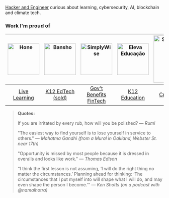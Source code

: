 [Hacker and Engineer](https://cannabrava.co/) curious about learning, cybersecurity, AI, blockchain and climate tech.

### Work I'm proud of

| <img src="https://hone.wpenginepowered.com/wp-content/uploads/Hone-Menu-Logo.svg" alt="Hone" width="100"> | <img src="https://res.cloudinary.com/mpc-cloud/image/upload/v1614294174/marcoscannabrava_github/logo_h6nlpl.png" alt="Bansho" width="100"> | <img src="https://res.cloudinary.com/mpc-cloud/image/upload/v1614295257/marcoscannabrava_github/sw_logo_i64an8.jpg" alt="SimplyWise" width="100"> | <img src="https://res-5.cloudinary.com/crunchbase-production/image/upload/c_lpad,h_256,w_256,f_auto,q_auto:eco/on1zkxyt81ybgbwy5o3i" alt="Eleva Educação" width="100"> | <img src="https://cannabrava.co/static/c8053125a8562003dab8004fd234885b/0c9c1/shine.png" alt="Shine Registry" width="150"> | <img src="https://cannabrava.co/static/269470d86c62a1424bd34624adcc1722/01441/apprenticeshipio.png" alt="Apprenticeship.io" width="150"> | <img src="https://teto.org.br/wp-content/uploads/2021/07/Teto-Brasil-Techo-Logo-Azul-300x155.png" alt="Teto Brasil" width="120"> |
|:---:|:---:|:---:|:---:|:---:|:---:|:---:|
| [Live Learning](https://www.honehq.com/) | [K12 EdTech (sold)](https://medium.com/vcdium/goingvc-partners-why-we-invested-in-bansho-1bc4f51c75b7) | [Gov't Benefits FinTech](https://www.simplywise.com/) | [K12 Education](https://elevaeducacao.com.br) | [Crowdsourcing](https://shineregistry.com) | [Apprenticeships](https://apprenticeship.io) | [Poverty Alleviation](https://techo.org/brasil) |



> **Quotes:**
> 
> If you are irritated by every rub, how will you be polished? — _Rumi_
> 
> "The easiest way to find yourself is to lose yourself in service to others." — _Mahatma Gandhi (from a Mural in Oakland, Webster St. near 17th)_
> 
> "Opportunity is missed by most people because it is dressed in overalls and looks like work." — _Thomas Edison_
> 
> “I think the first lesson is not assuming, ‘I will do the right thing no matter the circumstances.’ Planning ahead for thinking: ‘The circumstances that I put myself into will shape what I will do, and may even shape the person I become.'" — _Ken Shotts (on a podcast with @namalhotra)_
